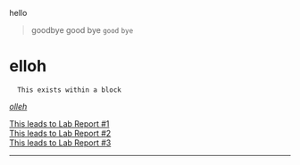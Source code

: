 hello
> goodbye
> good bye
 `good`
 `bye`

# elloh
```` 
  This exists within a block
````

[*olleh*](https://doriszh0.github.io/cse15l-lab-reports/life.html)

[This leads to Lab Report #1](https://doriszh0.github.io/cse15l-lab-reports/Week-1-Lab-Report.html)
<br/>
[This leads to Lab Report #2](https://doriszh0.github.io/cse15l-lab-reports/Week-2-Lab-Report.html)
<br/>
[This leads to Lab Report #3](https://doriszh0.github.io/cse15l-lab-reports/Week-3-Lab-Report.html)

--------------------------------------------


